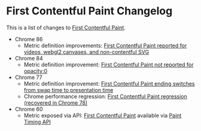 # First Contentful Paint Changelog

This is a list of changes to [First Contentful Paint](https://web.dev/fcp).

* Chrome 86
  * Metric definition improvements: [First Contentful Paint reported for videos, webgl2 canvases, and non-contentful SVG](2020_07_fcp.md)
* Chrome 84
  * Metric definition improvement: [First Contentful Paint not reported for opacity:0](2020_06_fcp.md)
* Chrome 77
  * Metric definition improvement: [First Contentful Paint ending switches from swap time to presentation time](2019_12_fcp.md)
  * Chrome performance regression: [First Contentful Paint regression (recovered in Chrome 78)](2019_12_fcp.md)
* Chrome 60
  * Metric exposed via API: [First Contentful Paint](https://web.dev/first-contentful-paint/) available via [Paint Timing API](https://w3c.github.io/paint-timing/#first-contentful-paint)
